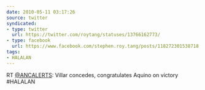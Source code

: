 ```yaml
---
date: 2010-05-11 03:17:26
source: twitter
syndicated:
- type: twitter
  url: https://twitter.com/roytang/statuses/13766162773/
- type: facebook
  url: https://www.facebook.com/stephen.roy.tang/posts/118272301538718
tags:
- HALALAN
---
```


RT [@ANCALERTS](https://twitter.com/ANCALERTS/): Villar concedes, congratulates Aquino on victory #HALALAN